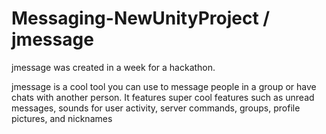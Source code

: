 # Messaging-NewUnityProject / jmessage

jmessage was created in a week for a hackathon.

jmessage is a cool tool you can use to message people in a group or have chats with another person.
It features super cool features such as unread messages, sounds for user activity, server commands, groups, profile pictures, and nicknames